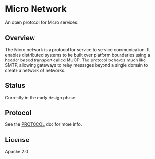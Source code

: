 # Micro Network

An open protocol for Micro services.

## Overview

The Micro network is a protocol for service to service communication. 
It enables distributed systems to be built over platform boundaries using 
a header based transport called MUCP. The protocol behaves much like SMTP, allowing gateways 
to relay messages beyond a single domain to create a network of networks. 

## Status

Currently in the early design phase.

## Protocol

See the [PROTOCOL](PROTOCOL.md) doc for more info.

## License

Apache 2.0
